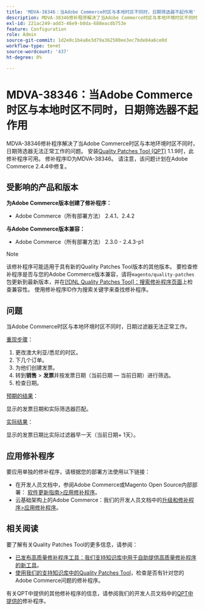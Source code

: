 ```yaml
---
title: 'MDVA-38346：当Adobe Commerce时区与本地时区不同时，日期筛选器不起作用'
description: MDVA-38346修补程序解决了当Adobe Commerce时区与本地环境时区不同时，日期筛选器无法正常工作的问题。 安装[Quality Patches Tool (QPT)](/help/announcements/adobe-commerce-announcements/magento-quality-patches-released-new-tool-to-self-serve-quality-patches.md) 1.1.9后，即可使用此修补程序。 修补程序ID为MDVA-38346。 请注意，该问题计划在Adobe Commerce 2.4.4中修复。
exl-id: 221ac249-add3-46e9-b0da-688eacdb753e
feature: Configuration
role: Admin
source-git-commit: 1d2e0c1b4a8e3d79a362500ee3ec7bde84a6ce0d
workflow-type: tm+mt
source-wordcount: '437'
ht-degree: 0%

---
```


# MDVA-38346：当Adobe Commerce时区与本地时区不同时，日期筛选器不起作用

MDVA-38346修补程序解决了当Adobe Commerce时区与本地环境时区不同时，日期筛选器无法正常工作的问题。 安装[Quality Patches Tool (QPT)](/help/announcements/adobe-commerce-announcements/magento-quality-patches-released-new-tool-to-self-serve-quality-patches.md) 1.1.9时，此修补程序可用。 修补程序ID为MDVA-38346。 请注意，该问题计划在Adobe Commerce 2.4.4中修复。

## 受影响的产品和版本

**为Adobe Commerce版本创建了修补程序：**

* Adobe Commerce（所有部署方法） 2.4.1、2.4.2

**与Adobe Commerce版本兼容：**

* Adobe Commerce（所有部署方法） 2.3.0 - 2.4.3-p1

>[!NOTE]
>
>该修补程序可能适用于具有新的Quality Patches Tool版本的其他版本。 要检查修补程序是否与您的Adobe Commerce版本兼容，请将`magento/quality-patches`包更新到最新版本，并在[[!DNL Quality Patches Tool]：搜索修补程序页面](https://devdocs.magento.com/quality-patches/tool.html#patch-grid)上检查兼容性。 使用修补程序ID作为搜索关键字来查找修补程序。

## 问题

当Adobe Commerce时区与本地环境时区不同时，日期过滤器无法正常工作。

<u>重现步骤</u>：

1. 更改澳大利亚/悉尼的时区。
1. 下几个订单。
1. 为他们创建发票。
1. 转到&#x200B;**销售** > **发票**&#x200B;并按发票日期（当前日期 — 当前日期）进行筛选。
1. 检查日期。

<u>预期的结果</u>：

显示的发票日期和实际筛选器匹配。

<u>实际结果</u>：

显示的发票日期比实际过滤器早一天（当前日期+ 1天）。

## 应用修补程序

要应用单独的修补程序，请根据您的部署方法使用以下链接：

* 在开发人员文档中，参阅Adobe Commerce或Magento Open Source内部部署： [软件更新指南>应用修补程序](https://devdocs.magento.com/guides/v2.4/comp-mgr/patching/mqp.html)。
* 云基础架构上的Adobe Commerce：我们的开发人员文档中的[升级和修补程序>应用修补程序](https://devdocs.magento.com/cloud/project/project-patch.html)。

## 相关阅读

要了解有关Quality Patches Tool的更多信息，请参阅：

* [已发布高质量修补程序工具：我们支持知识库中用于自助提供高质量修补程序的新工具](/help/announcements/adobe-commerce-announcements/magento-quality-patches-released-new-tool-to-self-serve-quality-patches.md)。
* [使用我们的支持知识库中的Quality Patches Tool](/help/support-tools/patches-available-in-qpt-tool/check-patch-for-magento-issue-with-magento-quality-patches.md)，检查是否有针对您的Adobe Commerce问题的修补程序。

有关QPT中提供的其他修补程序的信息，请参阅我们的开发人员文档中的[QPT中提供的](https://devdocs.magento.com/quality-patches/tool.html#patch-grid)修补程序。
